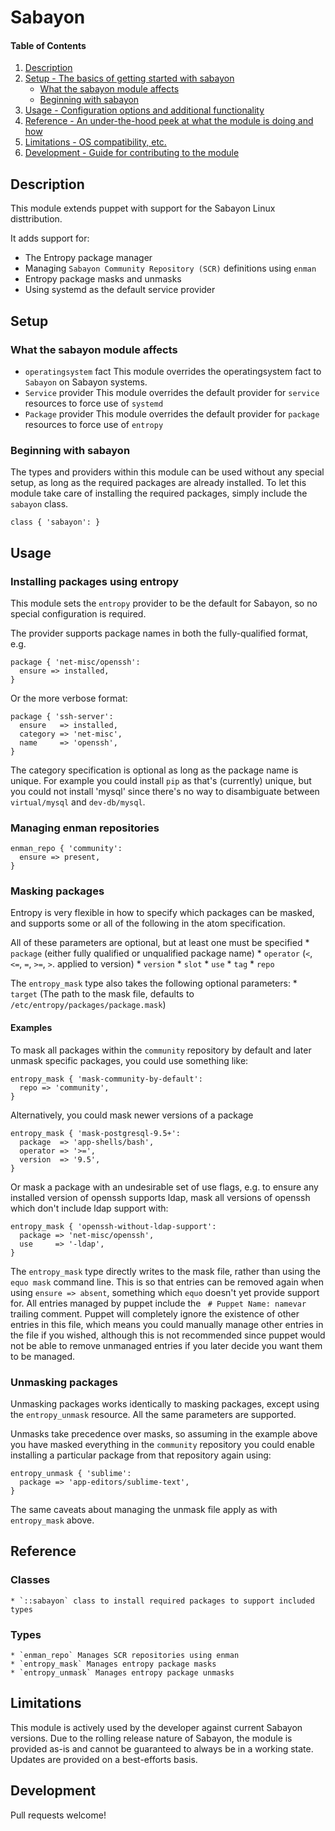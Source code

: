 # Sabayon

#### Table of Contents

1. [Description](#description)
1. [Setup - The basics of getting started with sabayon](#setup)
    * [What the sabayon module affects](#what-the-sabayon-module-affects)
    * [Beginning with sabayon](#beginning-with-sabayon)
1. [Usage - Configuration options and additional functionality](#usage)
1. [Reference - An under-the-hood peek at what the module is doing and how](#reference)
1. [Limitations - OS compatibility, etc.](#limitations)
1. [Development - Guide for contributing to the module](#development)

## Description

This module extends puppet with support for the Sabayon Linux disttribution.

It adds support for:
* The Entropy package manager
* Managing `Sabayon Community Repository (SCR)` definitions using `enman`
* Entropy package masks and unmasks
* Using systemd as the default service provider

## Setup

### What the sabayon module affects

   * `operatingsystem` fact
     This module overrides the operatingsystem fact to `Sabayon` on Sabayon
     systems.
   * `Service` provider
     This module overrides the default provider for `service` resources to
     force use of `systemd`
   * `Package` provider
     This module overrides the default provider for `package` resources to
     force use of `entropy`

### Beginning with sabayon

The types and providers within this module can be used without any special
setup, as long as the required packages are already installed. To let this
module take care of installing the required packages, simply include the
`sabayon` class.

```
class { 'sabayon': }
```

## Usage

### Installing packages using entropy

This module sets the `entropy` provider to be the default for Sabayon,
so no special configuration is required.

The provider supports package names in both the fully-qualified format, e.g.

```
package { 'net-misc/openssh':
  ensure => installed,
}
```

Or the more verbose format:

```
package { 'ssh-server':
  ensure   => installed,
  category => 'net-misc',
  name     => 'openssh',
}
```

The category specification is optional as long as the package name is unique.
For example you could install `pip` as that's (currently) unique, but you could
not install 'mysql' since there's no way to disambiguate between
`virtual/mysql` and `dev-db/mysql`.

### Managing enman repositories

```
enman_repo { 'community':
  ensure => present,
}
```

### Masking packages

Entropy is very flexible in how to specify which packages can be masked,
and supports some or all of the following in the atom specification.

All of these parameters are optional, but at least one must be specified
    * `package` (either fully qualified or unqualified package name)
    * `operator` (`<`, `<=`, `=`, `>=`, `>`. applied to version)
    * `version`
    * `slot`
    * `use`
    * `tag`
    * `repo`

The `entropy_mask` type also takes the following optional parameters:
    * `target` (The path to the mask file, defaults to
      `/etc/entropy/packages/package.mask`)

#### Examples

To mask all packages within the `community` repository by default
and later unmask specific packages, you could use something like:

```
entropy_mask { 'mask-community-by-default':
  repo => 'community',
}
```

Alternatively, you could mask newer versions of a package

```
entropy_mask { 'mask-postgresql-9.5+':
  package  => 'app-shells/bash',
  operator => '>=',
  version  => '9.5',
}
```

Or mask a package with an undesirable set of use flags, e.g.
to ensure any installed version of openssh supports ldap, mask
all versions of openssh which don't include ldap support with:

```
entropy_mask { 'openssh-without-ldap-support':
  package => 'net-misc/openssh',
  use     => '-ldap',
}
```

The `entropy_mask` type directly writes to the mask file, rather than using the
`equo mask` command line. This is so that entries can be removed again when 
using `ensure => absent`, something which `equo` doesn't yet provide support
for. All entries managed by puppet include the ` # Puppet Name: namevar`
trailing comment. Puppet will completely ignore the existence of other entries
in this file, which means you could manually manage other entries in the file
if you wished, although this is not recommended since puppet would not be able
to remove unmanaged entries if you later decide you want them to be managed.

### Unmasking packages

Unmasking packages works identically to masking packages, except using the
`entropy_unmask` resource. All the same parameters are supported.

Unmasks take precedence over masks, so assuming
in the example above you have masked everything in the `community` repository
you could enable installing a particular package from that repository again
using:

```
entropy_unmask { 'sublime':
  package => 'app-editors/sublime-text',
}
```

The same caveats about managing the unmask file apply as with `entropy_mask`
above.

## Reference

### Classes

    * `::sabayon` class to install required packages to support included types

### Types

    * `enman_repo` Manages SCR repositories using enman
    * `entropy_mask` Manages entropy package masks
    * `entropy_unmask` Manages entropy package unmasks

## Limitations

This module is actively used by the developer against current Sabayon versions.
Due to the rolling release nature of Sabayon, the module is provided as-is and
cannot be guaranteed to always be in a working state. Updates are provided on a
best-efforts basis.

## Development

Pull requests welcome!

